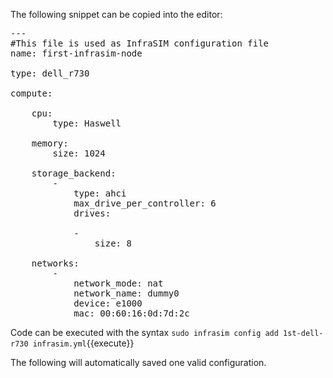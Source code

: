 The following snippet can be copied into the editor:

<pre class="file" data-filename="app.js" data-target="replace">
---
#This file is used as InfraSIM configuration file
name: first-infrasim-node

type: dell_r730

compute:

    cpu:
        type: Haswell

    memory:
        size: 1024

    storage_backend:
        -
            type: ahci
            max_drive_per_controller: 6
            drives:

            -
                size: 8

    networks:
        -
            network_mode: nat
            network_name: dummy0
            device: e1000
            mac: 00:60:16:0d:7d:2c
</pre>

Code can be executed with the syntax `sudo infrasim config add 1st-dell-r730 infrasim.yml`{{execute}}

The following will automatically saved one valid configuration.
